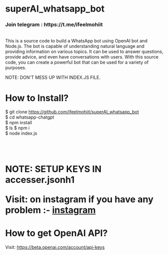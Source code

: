 # superAI_whatsapp_bot
<h3><b>Join telegram</b> : https://t.me/ifeelmohiit <br></h3>
<br>
This is a source code to build a WhatsApp bot using OpenAI bot and Node.js. The bot is capable of understanding natural language and providing information on various topics. It can be used to answer questions, provide advice, and even have conversations with users. With this source code, you can create a powerful bot that can be used for a variety of purposes. <br>

NOTE: DON'T MESS UP WITH INDEX.JS FILE. <br>

# How to Install? 
$ git clone https://github.com/ifeelmohiit/superAI_whatsapp_bot <br>
$ cd whatsapp-chatgpt <br>
$ npm install <br>
$ ls
$ npm i <br> 
$ node index.js <br><br>

<br> 

<h1>NOTE: SETUP KEYS IN accesser.json</>h1


Visit: on instagram if you have any problem :- 
<a href="https://www.instagram.com/ifeelmohiit/">instagram</a> <br>

# How to get OpenAI API?
Visit: https://beta.openai.com/account/api-keys
